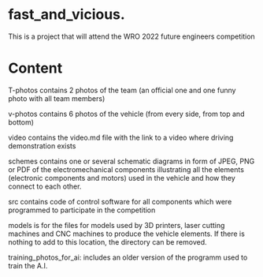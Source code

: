 # fast_and_vicious.
This is a project that will attend the WRO 2022 future engineers competition  
# Content
T-photos contains 2 photos of the team (an official one and one funny photo with all team members)

v-photos contains 6 photos of the vehicle (from every side, from top and bottom)

video contains the video.md file with the link to a video where driving demonstration exists

schemes contains one or several schematic diagrams in form of JPEG, PNG or PDF of the electromechanical components illustrating all the elements (electronic components and motors) used in the vehicle and how they connect to each other.

src contains code of control software for all components which were programmed to participate in the competition

models is for the files for models used by 3D printers, laser cutting machines and CNC machines to produce the vehicle elements. If there is nothing to add to this location, the directory can be removed.

training_photos_for_ai: includes an older version of the programm used to train the A.I. 
